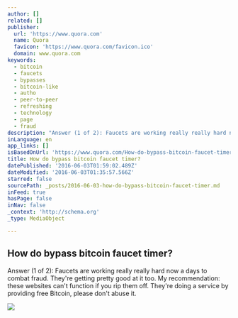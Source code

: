 ```yaml
---
author: []
related: []
publisher:
  url: 'https://www.quora.com'
  name: Quora
  favicon: 'https://www.quora.com/favicon.ico'
  domain: www.quora.com
keywords:
  - bitcoin
  - faucets
  - bypasses
  - bitcoin-like
  - autho
  - peer-to-peer
  - refreshing
  - technology
  - page
  - fraud
description: "Answer (1 of 2): Faucets are working really really hard now a days to combat fraud. They're getting pretty good at it too. My recommendation: these websites can't function if you rip them off. They're doing a service by providing free Bitcoin, please don't abuse it."
inLanguage: en
app_links: []
isBasedOnUrl: 'https://www.quora.com/How-do-bypass-bitcoin-faucet-timer'
title: How do bypass bitcoin faucet timer?
datePublished: '2016-06-03T01:59:02.489Z'
dateModified: '2016-06-03T01:35:57.566Z'
starred: false
sourcePath: _posts/2016-06-03-how-do-bypass-bitcoin-faucet-timer.md
inFeed: true
hasPage: false
inNav: false
_context: 'http://schema.org'
_type: MediaObject

---
```

<article style=""><h1>How do bypass bitcoin faucet timer?</h1><p>Answer (1 of 2): Faucets are working really really hard now a days to combat fraud. They're getting pretty good at it too. My recommendation: these websites can't function if you rip them off. They're doing a service by providing free Bitcoin, please don't abuse it.</p><img src="https://qsf.is.quoracdn.net/-images.new_grid.fb_share_default.pnge6dde9cfa6e03c43.png" /></article>